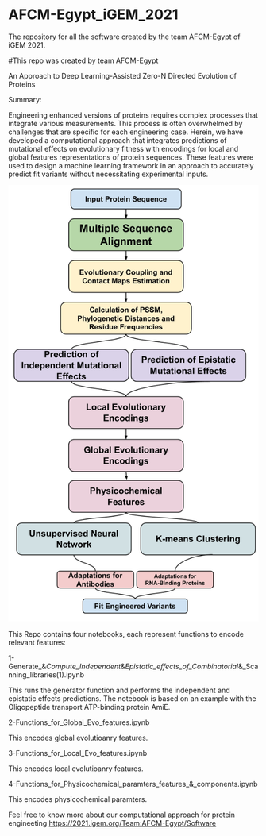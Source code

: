# AFCM-Egypt_iGEM_2021
The repository for all the software created by the team AFCM-Egypt of iGEM 2021. 
 
#This repo was created by team AFCM-Egypt


An Approach to Deep Learning-Assisted Zero-N Directed Evolution of Proteins

Summary:

Engineering enhanced versions of proteins requires complex processes that integrate various measurements. This process is often overwhelmed by challenges that are specific for each engineering case. Herein, we have developed a computational approach that integrates predictions of mutational effects on evolutionary fitness with encodings for local and global features representations of protein sequences. These features were used to design a machine learning framework in an approach to accurately predict fit variants without necessitating experimental inputs. 

![Pipeline](https://raw.githubusercontent.com/MTarekM/AFCM-Egypt_iGEM_2021/main/1.jpg)

This Repo contains four notebooks, each represent functions to encode relevant features:

1-Generate_&_Compute_Independent_&_Epistatic_effects_of_Combinatorial_&_Scanning_libraries(1).ipynb

This runs the generator function and performs the independent and epistatic effects predictions. The notebook is based on an example with
the Oligopeptide transport ATP-binding protein AmiE.

2-Functions_for_Global_Evo_features.ipynb

This encodes global evolutioanry features.

3-Functions_for_Local_Evo_features.ipynb

This encodes local evolutioanry features.

4-Functions_for_Physicochemical_paramters_features_&_components.ipynb

This encodes physicochemical paramters.

Feel free to know more about our computational approach for protein engineeting
https://2021.igem.org/Team:AFCM-Egypt/Software


